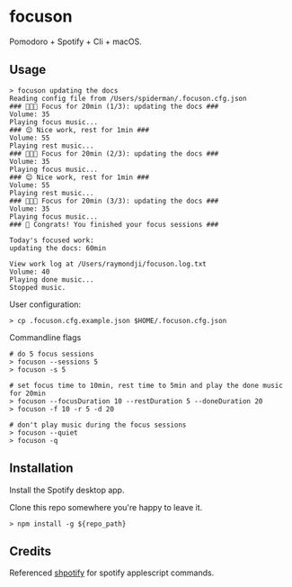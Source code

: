 # focuson

Pomodoro + Spotify + Cli + macOS.

## Usage

```
> focuson updating the docs
Reading config file from /Users/spiderman/.focuson.cfg.json
### 🧑🏻‍💻 Focus for 20min (1/3): updating the docs ###
Volume: 35
Playing focus music...
### 😌 Nice work, rest for 1min ###
Volume: 55
Playing rest music...
### 🧑🏻‍💻 Focus for 20min (2/3): updating the docs ###
Volume: 35
Playing focus music...
### 😌 Nice work, rest for 1min ###
Volume: 55
Playing rest music...
### 🧑🏻‍💻 Focus for 20min (3/3): updating the docs ###
Volume: 35
Playing focus music...
### 🎉 Congrats! You finished your focus sessions ###

Today's focused work:
updating the docs: 60min

View work log at /Users/raymondji/focuson.log.txt
Volume: 40
Playing done music...
Stopped music.
```

User configuration:

```
> cp .focuson.cfg.example.json $HOME/.focuson.cfg.json
```

Commandline flags

```
# do 5 focus sessions
> focuson --sessions 5
> focuson -s 5

# set focus time to 10min, rest time to 5min and play the done music for 20min
> focuson --focusDuration 10 --restDuration 5 --doneDuration 20
> focuson -f 10 -r 5 -d 20

# don't play music during the focus sessions
> focuson --quiet
> focuson -q
```

## Installation

Install the Spotify desktop app.

Clone this repo somewhere you're happy to leave it.

```
> npm install -g ${repo_path}
```

## Credits

Referenced [shpotify](https://github.com/hnarayanan/shpotify/blob/master/spotify) for spotify applescript commands.

